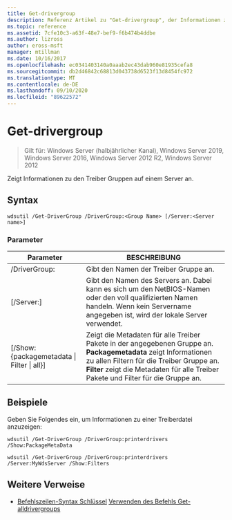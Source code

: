 ```yaml
---
title: Get-drivergroup
description: Referenz Artikel zu "Get-drivergroup", der Informationen zu den Treiber Gruppen auf einem Server anzeigt.
ms.topic: reference
ms.assetid: 7cfe10c3-a63f-48e7-bef9-f6b474b4ddbe
ms.author: lizross
author: eross-msft
manager: mtillman
ms.date: 10/16/2017
ms.openlocfilehash: ec0341403140a0aaab2ec43dab960e81935cefa8
ms.sourcegitcommit: db2d46842c68813d043738d6523f13d8454fc972
ms.translationtype: MT
ms.contentlocale: de-DE
ms.lasthandoff: 09/10/2020
ms.locfileid: "89622572"
---
```

# <a name="get-drivergroup"></a>Get-drivergroup

> Gilt für: Windows Server (halbjährlicher Kanal), Windows Server 2019, Windows Server 2016, Windows Server 2012 R2, Windows Server 2012

Zeigt Informationen zu den Treiber Gruppen auf einem Server an.

## <a name="syntax"></a>Syntax
```
wdsutil /Get-DriverGroup /DriverGroup:<Group Name> [/Server:<Server name>]
```
### <a name="parameters"></a>Parameter
|Parameter|BESCHREIBUNG|
|-------|--------|
|/DriverGroup:<Group Name>|Gibt den Namen der Treiber Gruppe an.|
|[/Server:<Server name>]|Gibt den Namen des Servers an. Dabei kann es sich um den NetBIOS-Namen oder den voll qualifizierten Namen handeln.  Wenn kein Servername angegeben ist, wird der lokale Server verwendet.|
|[/Show: {packagemetadata &#124; Filter &#124; all}]|Zeigt die Metadaten für alle Treiber Pakete in der angegebenen Gruppe an. **Packagemetadata** zeigt Informationen zu allen Filtern für die Treiber Gruppe an. **Filter** zeigt die Metadaten für alle Treiber Pakete und Filter für die Gruppe an.|
## <a name="examples"></a>Beispiele
Geben Sie Folgendes ein, um Informationen zu einer Treiberdatei anzuzeigen:
```
wdsutil /Get-DriverGroup /DriverGroup:printerdrivers /Show:PackageMetaData
```
```
wdsutil /Get-DriverGroup /DriverGroup:printerdrivers /Server:MyWdsServer /Show:Filters
```
## <a name="additional-references"></a>Weitere Verweise
- [Befehlszeilen-Syntax Schlüssel](command-line-syntax-key.md) 
 [Verwenden des Befehls Get-alldrivergroups](using-the-get-alldrivergroups-command.md)

